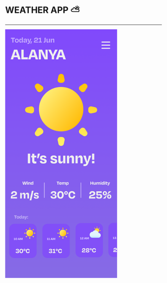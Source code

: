# WEATHER APP ⛅️
________________________________________
<a href="https://t.me/alexkarpovich17"><img src="assets/readme_main_menu.png" alt="Telegram" width="360" height="800"></a>

